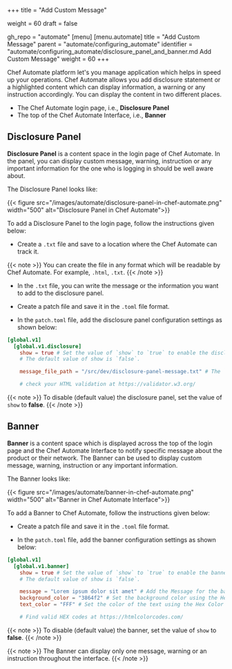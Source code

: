 +++
title = "Add Custom Message"

weight = 60
draft = false

gh_repo = "automate"
[menu]
  [menu.automate]
    title = "Add Custom Message"
    parent = "automate/configuring_automate"
    identifier = "automate/configuring_automate/disclosure_panel_and_banner.md Add Custom Message"
    weight = 60
+++

Chef Automate platform let's you manage application which helps in speed up your operations. Chef Automate allows you add disclosure statement or a highlighted content which can display information, a warning or any instruction accordingly. You can display the content in two different places.

- The Chef Automate login page, i.e., **Disclosure Panel**
- The top of the Chef Automate Interface, i.e., **Banner**

## Disclosure Panel

**Disclosure Panel** is a content space in the login page of Chef Automate. In the panel, you can display custom message, warning, instruction or any important information for the one who is logging in should be well aware about.

The Disclosure Panel looks like:

{{< figure src="/images/automate/disclosure-panel-in-chef-automate.png" width="500" alt="Disclosure Panel in Chef Automate">}}

To add a Disclosure Panel to the login page, follow the instructions given below:

- Create a `.txt` file and save to a location where the Chef Automate can track it.

{{< note >}}
You can create the file in any format which will be readable by Chef Automate. For example, `.html`, `.txt`.
{{< /note >}}

- In the `.txt` file, you can write the message or the information you want to add to the disclosure panel.

- Create a patch file and save it in the `.toml` file format.

- In the `patch.toml` file, add the disclosure panel configuration settings as shown below:

```toml
[global.v1]
  [global.v1.disclosure]
    show = true # Set the value of `show` to `true` to enable the disclosure panel in the login page.
    # The default value of show is `false`.

    message_file_path = "/src/dev/disclosure-panel-message.txt" # The `.txt` file containing the message of the panel

    # check your HTML validation at https://validator.w3.org/
```

{{< note >}}
To disable (default value) the disclosure panel, set the value of `show` to **false**.
{{< /note >}}

## Banner

**Banner** is a content space which is displayed across the top of the login page and the Chef Automate Interface to notify specific message about the product or their network. The Banner can be used to display custom message, warning, instruction or any important information.

The Banner looks like:

{{< figure src="/images/automate/banner-in-chef-automate.png" width="500" alt="Banner in Chef Automate Interface">}}

To add a Banner to Chef Automate, follow the instructions given below:

- Create a patch file and save it in the `.toml` file format.

- In the `patch.toml` file, add the banner configuration settings as shown below:

```toml
[global.v1]
  [global.v1.banner]
    show = true # Set the value of `show` to `true` to enable the banner
    # The default value of show is `false`.

    message = "Lorem ipsum dolor sit amet" # Add the Message for the banner
    background_color = "3864f2" # Set the background color using the Hex Color Code (Do not add # to the code)
    text_color = "FFF" # Set the color of the text using the Hex Color Code (Do not add # to the code)

    # Find valid HEX codes at https://htmlcolorcodes.com/
```

{{< note >}}
To disable (default value) the banner, set the value of `show` to **false**.
{{< /note >}}

{{< note >}}
The Banner can display only one message, warning or an instruction throughout the interface.
{{< /note >}}
